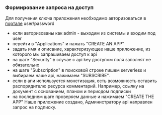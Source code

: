 ### Формирование запроса на доступ

Для получения ключа приложения необходимо авторизоваться в [портале](https://[[HOST_SUBDOMAIN]]-32100-[[KATACODA_HOST]].environments.katacoda.com/portal-ui) user/password
- если авторизованы как admin - выходим из системы и входим под user
- перейти в "Applications" и нажать "CREATE AN APP"
- задать имя и описание, характеризующее наше приложение, из которого мы запрашиваем доступ к api
- на шаге "Security" в случае с api key доступом поля заполнят не обязательно
- на шаге "Subscription" в поисковой строке пишем serverless и выбираем наше api, нажимаем "SUBSCRIBE".
- если в апи используется монетизация, есть возможность оставить распорядителю ресурса комментарий. Например, ссылку на документ с основанием, планом и периодом подписки
- на последнем шаге проверяем данные и нажимаем "CREATE THE APP"
Наше приложение создано, Администратору api направлен запрос на подписку.